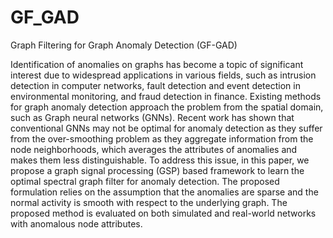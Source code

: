 # GF_GAD
Graph Filtering for Graph Anomaly Detection (GF-GAD)


Identification of anomalies on graphs has become a topic of significant interest due to widespread applications in various fields, such as intrusion detection in computer networks, fault detection and event detection in environmental monitoring, and fraud detection in finance. Existing methods for graph anomaly detection approach the problem from the spatial domain, such as Graph neural networks (GNNs). Recent work has shown that conventional GNNs may not be optimal for anomaly detection as they suffer from the over-smoothing problem as they aggregate information from the node neighborhoods, which averages the attributes of anomalies and makes them less distinguishable. To address this issue, in this paper, we propose a graph signal processing (GSP) based framework to learn the optimal spectral graph filter for anomaly detection. The proposed formulation relies on the assumption that the anomalies are sparse and the normal activity is smooth with respect to the underlying graph.  The proposed method is evaluated on both simulated and real-world networks with anomalous node attributes.
